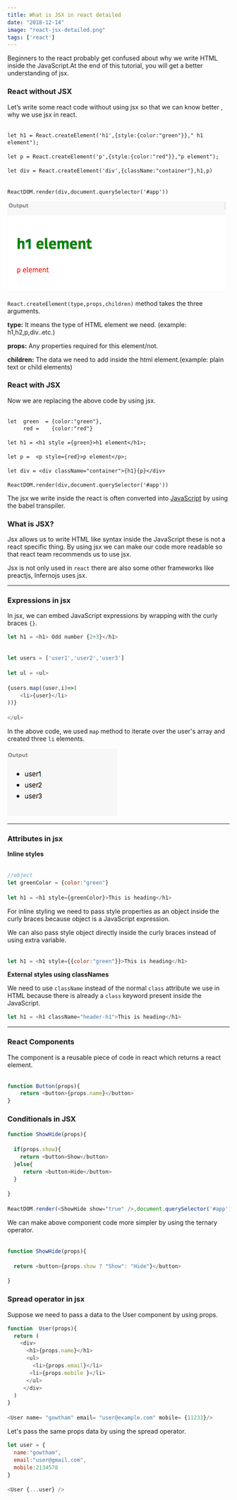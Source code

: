 ```yaml
---
title: What is JSX in react detailed
date: "2018-12-14"
image: "react-jsx-detailed.png"
tags: ['react']
---
```


Beginners to the react probably get confused about why we write HTML inside the JavaScript.At the end of this tutorial, you will get a better understanding of jsx.



### React without JSX

Let’s write some react code without using jsx so that we can know better , why we use jsx in react.

```js{1,3,5}

let h1 = React.createElement('h1',{style:{color:"green"}}," h1 element");

let p = React.createElement('p',{style:{color:"red"}},"p element");

let div = React.createElement('div',{className:"container"},h1,p)


ReactDOM.render(div,document.querySelector('#app'))

```
![react without using jsx](./react-withoutjsx.png)


`React.createElement(type,props,children)` method takes the three arguments.

__type:__ It means the type of HTML element we need.
(example: h1,h2,p,div..etc.)

__props:__ Any properties required for this element/not.

__children:__ The data we need to add inside the html element.(example: plain text or child elements)



### React with JSX

Now we are replacing the above code by using jsx.

```js{4,6,8}

let  green  = {color:"green"},
     red =    {color:"red"}

let h1 = <h1 style ={green}>h1 element</h1>;

let p =  <p style={red}>p element</p>;

let div = <div className="container">{h1}{p}</div>

ReactDOM.render(div,document.querySelector('#app'))

```

The jsx we write inside the react is often converted into [JavaScript](#react-without-jsx) by using the babel transpiler.



### What is JSX?

Jsx allows us to write HTML like syntax inside the JavaScript these is not a react specific thing. By using jsx we can make our code more readable so that react team recommends us to use jsx.

Jsx is not only used in `react` there are also some other frameworks like preactjs, Infernojs uses jsx.

---

### Expressions in jsx

In jsx, we can embed JavaScript expressions by wrapping with the curly braces `{}`.

```js
let h1 = <h1> Odd number {2+3}</h1>
```

```js

let users = ['user1','user2','user3']

let ul = <ul>

{users.map((user,i)=>(
    <li>{user}</li>
))}

</ul>

```
In the above code, we used `map` method to iterate over the user's array and created three `li` elements.

![Expressions in jsx](./jsx-users.png)

---

### Attributes in jsx


**Inline styles**

```js

//object
let greenColor = {color:"green"}

let h1 = <h1 style={greenColor}>This is heading</h1>

```

For inline styling we need to pass style properties as an object inside the curly braces because object is a JavaScript expression.

We can also pass style object directly inside the curly braces instead of using extra variable.



```js

let h1 = <h1 style={{color:"green"}}>This is heading</h1>

```

**External styles using classNames**

We need to use `className`  instead of the normal `class` attribute we use in HTML because there is already a `class` keyword present inside the JavaScript.

```js
let h1 = <h1 className="header-h1">This is heading</h1>

```
---

### React Components

The component is a reusable piece of code in react which returns a react element.


```js

function Button(props){
    return <button>{props.name}</button>
}

```


### Conditionals in JSX


```js
function ShowHide(props){

  if(props.show){
    return <button>Show</button>
  }else{
     return <button>Hide</button>
  }

}

ReactDOM.render(<ShowHide show="true" />,document.querySelector('#app'))
```

We can make above component code more simpler by using  the ternary operator.

```js

function ShowHide(props){

  return <button>{props.show ? "Show": "Hide"}</button>

}
```

### Spread operator in jsx

Suppose we need to pass a data to the User component by using props.

```js
function  User(props){
  return (
    <div>
      <h1>{props.name}</h1>
      <ul>
        <li>{props.email}</li>
       <li>{props.mobile }</li>
      </ul>
     </div>
  )
}

<User name= "gowtham" email= "user@example.com" mobile= {11233}/>

```

Let's pass the same props data by using the spread operator.


```js
let user = {
  name:"gowtham",
  email:"user@gmail.com",
  mobile:2134578
}

<User {...user} />

```